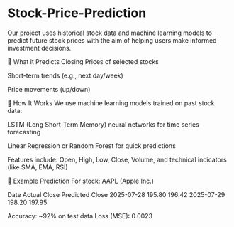 # Stock-Price-Prediction
Our project uses historical stock data and machine learning models to predict future stock prices with the aim of helping users make informed investment decisions.

🔮 What it Predicts
Closing Prices of selected stocks

Short-term trends (e.g., next day/week)

Price movements (up/down)

🧠 How It Works
We use machine learning models trained on past stock data:

LSTM (Long Short-Term Memory) neural networks for time series forecasting

Linear Regression or Random Forest for quick predictions

Features include: Open, High, Low, Close, Volume, and technical indicators (like SMA, EMA, RSI)

🧪 Example Prediction
For stock: AAPL (Apple Inc.)

Date	Actual Close	Predicted Close
2025-07-28	195.80	196.42
2025-07-29	198.20	197.95

Accuracy: ~92% on test data
Loss (MSE): 0.0023
